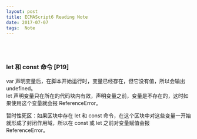 ```yaml
---
layout: post
title: ECMAScript6 Reading Note
date: 2017-07-07
tags:  Note   
---
```


<br><br>

### let 和 const 命令 [P19]

var 声明变量后，在脚本开始运行时，变量已经存在，但它没有值，所以会输出 undefined。<br>
let 声明变量只在所在的代码块内有效，声明变量之前，变量是不存在的，这时如果使用这个变量就会报 ReferenceError。<br>

暂时性死区：如果区块中存在 let 和 const 命令，在这个区块中对这些变量一开始就形成了封闭作用域，所以在 const 或 let 之前对变量赋值会报 ReferenceError。<br>


